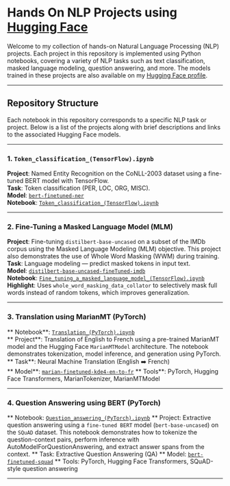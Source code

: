 # Hands On NLP Projects using [Hugging Face](https://huggingface.co/)

Welcome to my collection of hands-on Natural Language Processing (NLP) projects. Each project in this repository is implemented using Python notebooks, covering a variety of NLP tasks such as text classification, masked language modeling, question answering, and more. The models trained in these projects are also available on my [Hugging Face profile](https://huggingface.co/Mhammad2023).

---

## Repository Structure

Each notebook in this repository corresponds to a specific NLP task or project. Below is a list of the projects along with brief descriptions and links to the associated Hugging Face models.

---

### 1. `Token_classification_(TensorFlow).ipynb`
**Project**: Named Entity Recognition on the CoNLL-2003 dataset using a fine-tuned BERT model with TensorFlow.  
**Task**: Token classification (PER, LOC, ORG, MISC).  
**Model**: [`bert-finetuned-ner`](https://huggingface.co/Mhammad2023/bert-finetuned-ner)  
**Notebook**: [`Token_classification_(TensorFlow).ipynb`](./Token_classification_(TensorFlow).ipynb)

---

### 2. Fine-Tuning a Masked Language Model (MLM)

**Project**: Fine-tuning `distilbert-base-uncased` on a subset of the IMDb corpus using the Masked Language Modeling (MLM) objective. This project also demonstrates the use of Whole Word Masking (WWM) during training.  
**Task**: Language modeling — predict masked tokens in input text.  
**Model**: [`distilbert-base-uncased-fineTuned-imdb`](https://huggingface.co/Mhammad2023/distilbert-base-uncased-fineTuned-imdb)   
**Notebook**: [`Fine_tuning_a_masked_language_model_(TensorFlow).ipynb`](./Fine_tuning_a_masked_language_model_(TensorFlow).ipynb)  
**Highlight**: Uses `whole_word_masking_data_collator` to selectively mask full words instead of random tokens, which improves generalization.  

---

### 3. Translation using MarianMT (PyTorch)

** Notebook**: [`Translation_(PyTorch).ipynb`](./Translation_(PyTorch).ipynb)  
** Project**: Translation of English to French using a pre-trained MarianMT model and the Hugging Face `MarianMTModel` architecture. The notebook demonstrates tokenization, model inference, and generation using PyTorch.  
** Task**: Neural Machine Translation (English ➡️ French)  
** Model**: [`marian-finetuned-kde4-en-to-fr`](https://huggingface.co/Mhammad2023/marian-finetuned-kde4-en-to-fr)
** Tools**: PyTorch, Hugging Face Transformers, MarianTokenizer, MarianMTModel

---

### 4. Question Answering using BERT (PyTorch)
** Notebook: [`Question_answering_(PyTorch).ipynb`](./Question_answering_(PyTorch).ipynb)
** Project: Extractive question answering using a `fine-tuned BERT` model (`bert-base-uncased`) on the `SQuAD` dataset. This notebook demonstrates how to tokenize the question-context pairs, perform inference with AutoModelForQuestionAnswering, and extract answer spans from the context.
** Task: Extractive Question Answering (QA)
** Model: [`bert-finetuned-squad`](https://huggingface.co/Mhammad2023/bert-finetuned-squad)
** Tools: PyTorch, Hugging Face Transformers, SQuAD-style question answering

---

